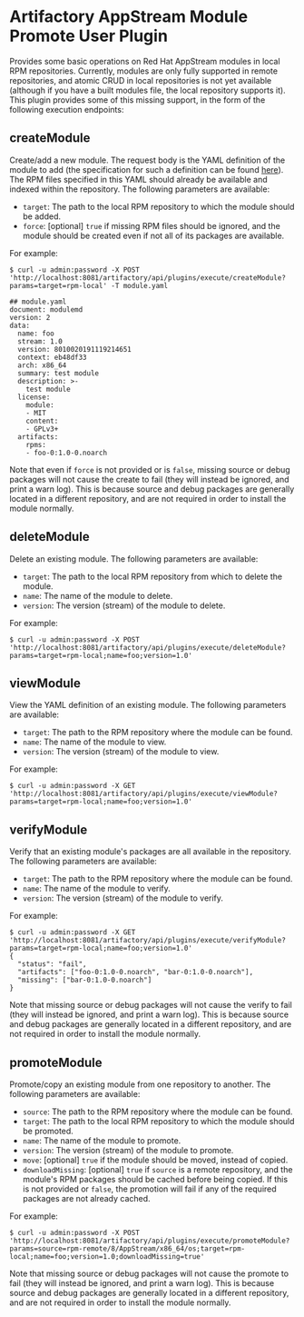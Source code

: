 Artifactory AppStream Module Promote User Plugin
================================================

Provides some basic operations on Red Hat AppStream modules in local RPM
repositories. Currently, modules are only fully supported in remote
repositories, and atomic CRUD in local repositories is not yet available
(although if you have a built modules file, the local repository supports it).
This plugin provides some of this missing support, in the form of the following
execution endpoints:

createModule
------------

Create/add a new module. The request body is the YAML definition of the module
to add (the specification for such a definition can be found [here][]). The RPM
files specified in this YAML should already be available and indexed within the
repository. The following parameters are available:

[here]: https://github.com/fedora-modularity/libmodulemd/blob/master/yaml_specs/modulemd_stream_v2.yaml

- `target`: The path to the local RPM repository to which the module should be
  added.
- `force`: [optional] `true` if missing RPM files should be ignored, and the
  module should be created even if not all of its packages are available.

For example:

```
$ curl -u admin:password -X POST 'http://localhost:8081/artifactory/api/plugins/execute/createModule?params=target=rpm-local' -T module.yaml

## module.yaml
document: modulemd
version: 2
data:
  name: foo
  stream: 1.0
  version: 8010020191119214651
  context: eb48df33
  arch: x86_64
  summary: test module
  description: >-
    test module
  license:
    module:
    - MIT
    content:
    - GPLv3+
  artifacts:
    rpms:
    - foo-0:1.0-0.noarch
```

Note that even if `force` is not provided or is `false`, missing source or debug
packages will not cause the create to fail (they will instead be ignored, and
print a warn log). This is because source and debug packages are generally
located in a different repository, and are not required in order to install the
module normally.

deleteModule
------------

Delete an existing module. The following parameters are available:

- `target`: The path to the local RPM repository from which to delete the module.
- `name`: The name of the module to delete.
- `version`: The version (stream) of the module to delete.

For example:

```
$ curl -u admin:password -X POST 'http://localhost:8081/artifactory/api/plugins/execute/deleteModule?params=target=rpm-local;name=foo;version=1.0'
```

viewModule
----------

View the YAML definition of an existing module. The following parameters are
available:

- `target`: The path to the RPM repository where the module can be found.
- `name`: The name of the module to view.
- `version`: The version (stream) of the module to view.

For example:

```
$ curl -u admin:password -X GET 'http://localhost:8081/artifactory/api/plugins/execute/viewModule?params=target=rpm-local;name=foo;version=1.0'
```

verifyModule
------------

Verify that an existing module's packages are all available in the repository.
The following parameters are available:

- `target`: The path to the RPM repository where the module can be found.
- `name`: The name of the module to verify.
- `version`: The version (stream) of the module to verify.

For example:

```
$ curl -u admin:password -X GET 'http://localhost:8081/artifactory/api/plugins/execute/verifyModule?params=target=rpm-local;name=foo;version=1.0'
{
  "status": "fail",
  "artifacts": ["foo-0:1.0-0.noarch", "bar-0:1.0-0.noarch"],
  "missing": ["bar-0:1.0-0.noarch"]
}
```

Note that missing source or debug packages will not cause the verify to fail
(they will instead be ignored, and print a warn log). This is because source and
debug packages are generally located in a different repository, and are not
required in order to install the module normally.

promoteModule
-------------

Promote/copy an existing module from one repository to another. The following
parameters are available:

- `source`: The path to the RPM repository where the module can be found.
- `target`: The path to the local RPM repository to which the module should be
  promoted.
- `name`: The name of the module to promote.
- `version`: The version (stream) of the module to promote.
- `move`: [optional] `true` if the module should be moved, instead of copied.
- `downloadMissing`: [optional] `true` if `source` is a remote repository, and
  the module's RPM packages should be cached before being copied. If this is
  not provided or `false`, the promotion will fail if any of the required
  packages are not already cached.

For example:

```
$ curl -u admin:password -X POST 'http://localhost:8081/artifactory/api/plugins/execute/promoteModule?params=source=rpm-remote/8/AppStream/x86_64/os;target=rpm-local;name=foo;version=1.0;downloadMissing=true'
```

Note that missing source or debug packages will not cause the promote to fail
(they will instead be ignored, and print a warn log). This is because source and
debug packages are generally located in a different repository, and are not
required in order to install the module normally.
